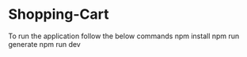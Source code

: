 # Shopping-Cart
To run the application follow the below commands
npm install
npm run generate
npm run dev
